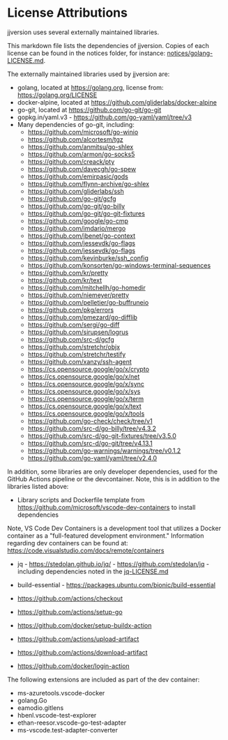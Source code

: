 # License Attributions

jjversion uses several externally maintained libraries.

This markdown file lists the dependencies of jjversion. Copies of each license can be found in the notices folder, for instance: [notices/golang-LICENSE.md](notices/golang-LICENSE.md).

The externally maintained libraries used by jjversion are:

- golang, located at https://golang.org, license from: https://golang.org/LICENSE
- docker-alpine, located at https://github.com/gliderlabs/docker-alpine
- go-git, located at https://github.com/go-git/go-git
- gopkg.in/yaml.v3 - https://github.com/go-yaml/yaml/tree/v3
- Many dependencies of go-git, including:
    - https://github.com/microsoft/go-winio
    - https://github.com/alcortesm/tgz
    - https://github.com/anmitsu/go-shlex
    - https://github.com/armon/go-socks5
    - https://github.com/creack/pty
    - https://github.com/davecgh/go-spew
    - https://github.com/emirpasic/gods
    - https://github.com/flynn-archive/go-shlex
    - https://github.com/gliderlabs/ssh
    - https://github.com/go-git/gcfg
    - https://github.com/go-git/go-billy
    - https://github.com/go-git/go-git-fixtures
    - https://github.com/google/go-cmp
    - https://github.com/imdario/mergo
    - https://github.com/jbenet/go-context
    - https://github.com/jessevdk/go-flags
    - https://github.com/jessevdk/go-flags
    - https://github.com/kevinburke/ssh_config
    - https://github.com/konsorten/go-windows-terminal-sequences
    - https://github.com/kr/pretty
    - https://github.com/kr/text
    - https://github.com/mitchellh/go-homedir
    - https://github.com/niemeyer/pretty
    - https://github.com/pelletier/go-buffruneio
    - https://github.com/pkg/errors
    - https://github.com/pmezard/go-difflib
    - https://github.com/sergi/go-diff
    - https://github.com/sirupsen/logrus
    - https://github.com/src-d/gcfg
    - https://github.com/stretchr/objx
    - https://github.com/stretchr/testify
    - https://github.com/xanzy/ssh-agent
    - https://cs.opensource.google/go/x/crypto
    - https://cs.opensource.google/go/x/net
    - https://cs.opensource.google/go/x/sync
    - https://cs.opensource.google/go/x/sys
    - https://cs.opensource.google/go/x/term
    - https://cs.opensource.google/go/x/text
    - https://cs.opensource.google/go/x/tools
    - https://github.com/go-check/check/tree/v1
    - https://github.com/src-d/go-billy/tree/v4.3.2
    - https://github.com/src-d/go-git-fixtures/tree/v3.5.0
    - https://github.com/src-d/go-git/tree/v4.13.1
    - https://github.com/go-warnings/warnings/tree/v0.1.2
    - https://github.com/go-yaml/yaml/tree/v2.4.0

In addition, some libraries are only developer dependencies, used for the GitHub Actions pipeline or the devcontainer. Note, this is in addition to the libraries listed above:

- Library scripts and Dockerfile template from https://github.com/microsoft/vscode-dev-containers to install dependencies

Note, VS Code Dev Containers is a development tool that utilizes a Docker container as a "full-featured development environment." Information regarding dev containers can be found at: https://code.visualstudio.com/docs/remote/containers

- jq - https://stedolan.github.io/jq/ - https://github.com/stedolan/jq - including dependencies noted in the [jq-LICENSE.md](notices/jq-LICENSE.md)

- build-essential - https://packages.ubuntu.com/bionic/build-essential

- https://github.com/actions/checkout
- https://github.com/actions/setup-go
- https://github.com/docker/setup-buildx-action
- https://github.com/actions/upload-artifact
- https://github.com/actions/download-artifact
- https://github.com/docker/login-action

The following extensions are included as part of the dev container:

- ms-azuretools.vscode-docker
- golang.Go
- eamodio.gitlens
- hbenl.vscode-test-explorer
- ethan-reesor.vscode-go-test-adapter
- ms-vscode.test-adapter-converter

